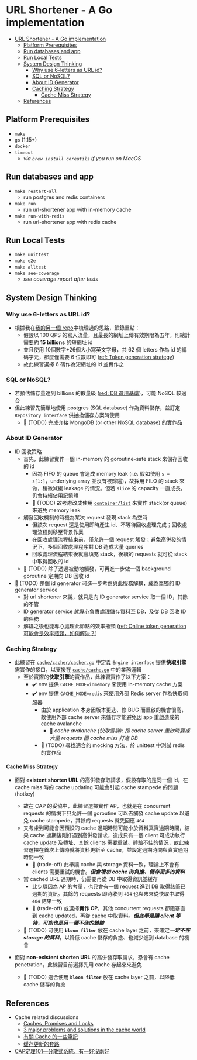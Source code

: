 # URL Shortener - A Go implementation
- [URL Shortener - A Go implementation](#url-shortener---a-go-implementation)
  - [Platform Prerequisites](#platform-prerequisites)
  - [Run databases and app](#run-databases-and-app)
  - [Run Local Tests](#run-local-tests)
  - [System Design Thinking](#system-design-thinking)
    - [Why use 6-letters as URL id?](#why-use-6-letters-as-url-id)
    - [SQL or NoSQL?](#sql-or-nosql)
    - [About ID Generator](#about-id-generator)
    - [Caching Strategy](#caching-strategy)
      - [Cache Miss Strategy](#cache-miss-strategy)
  - [References](#references)

## Platform Prerequisites
- `make`
- `go` (1.15+)
- `docker`
- `timeout`
  - *via `brew install coreutils` if you run on MacOS*

## Run databases and app
- `make restart-all`
  - run postgres and redis containers
- `make run`
  - run url-shortener app with in-memory cache
- `make run-with-redis`
  - run url-shortener app with redis cache

## Run Local Tests
- `make unittest`
- `make e2e`
- `make alltest`
- `make see-coverage`
  - *see coverage report after tests*

## System Design Thinking
### Why use 6-letters as URL id?
- 根據我在[我的另一個 repo](https://github.com/hjcian/urlshortener-python#thoughts-about-scalability)中梳理過的思路，節錄重點：
  - 假設以 100 QPS 的寫入流量，且最長的網址上傳有效期限為五年，則總計需要約 **15 billions** 的短網址 id
  - 並且使用 10個數字+26個大小寫英文字母，共 62 個 letters 作為 id 的編碼字元，那麼僅需要 6 位數即可 ([ref: Token generation strategy](https://github.com/hjcian/urlshortener-python#token-generation-strategy))
  - 故此練習選擇 6 碼作為短網址的 id 並實作之

### SQL or NoSQL?
- 若預估儲存量達到 billions 的數量級 ([red: DB 選用基準](https://github.com/hjcian/urlshortener-python#3-db-%E9%81%B8%E7%94%A8%E5%9F%BA%E6%BA%96))，可能 NoSQL 較適合
- 但此練習先簡單地使用 postgres (SQL database) 作為資料儲存，並訂定 `Repository interface` 供抽換儲存方案時使用
  - 🚧 (TODO) 完成介接 MongoDB (or other NoSQL database) 的實作品

### About ID Generator
- ID 回收策略
  - 首先，此練習實作一個 in-memory 的 goroutine-safe stack 來儲存回收的 id
    - 因為 FIFO 的 queue 會造成 memory leak (i.e. 假如使用 `s = s[1:]`，underlying array 並沒有被歸還)，故採用 FILO 的 stack 來做，稍微減緩 leakage 的情況。但若 `slice` 的 capacity 一直成長，仍會持續佔用記憶體
    - 🚧 (TODO) 故考慮改成使用 [`container/list`](https://golang.org/pkg/container/list/) 來實作 stack(or queue) 來避免 memory leak
  - 觸發回收機制的時機為某次 request 發現 stack 為空時
    - 但該次 request 還是使用即時產生 id、不等待回收處理完成；回收處理流程則移至背景作業
    - 在回收處理流程結束前，僅允許一個 request 觸發；避免高併發的情況下，多個回收處理程序對 DB 造成大量 queries
    - 回收處理流程結束後就會填充 stack，後續的 requests 就可從 stack 中取得回收的 id
  - 🚧 (TODO) 除了透過被動地觸發，可再進一步做一個 background goroutine 定期向 DB 回收 id
- 🚧 (TODO) 整個 id generator 可進一步考慮與此服務解耦，成為單獨的 ID generator service
  - 對 url shortener 來說，就只是向 ID generator service 取一個 ID，其餘的不管
  - ID generator service 就專心負責處理儲存資料至 DB，及從 DB 回收 ID 的任務
  - 解耦之後也能專心處理此節點的效率瓶頸 ([ref: Online token generation 可能會是效率瓶頸，如何解決？](https://github.com/hjcian/urlshortener-python#2-online-token-generation-%E5%8F%AF%E8%83%BD%E6%9C%83%E6%98%AF%E6%95%88%E7%8E%87%E7%93%B6%E9%A0%B8%E5%A6%82%E4%BD%95%E8%A7%A3%E6%B1%BA))

### Caching Strategy
- 此練習在 [`cache/cacher/cacher.go`](./cache/cacher/cacher.go) 中定義 `Engine interface` 提供**快取引擎**需實作的接口，以支援在 [`cache/cache.go`](./cache/cache.go) 中的業務邏輯
  - 至於實際的**快取引擎**的實作品，此練習實作了以下方案：
    - ✔️ env 提供 `CACHE_MODE=inmemory` 來使用 in-memory cache 方案
    - ✔️ env 提供 `CACHE_MODE=redis` 來使用外部 Redis server 作為快取伺服器
      - 由於 application 本身因版本更迭、修 BUG 而重啟的機會很高，故使用外部 cache server 來儲存才能避免因 app 重啟造成的 cache avalanche
        - 📓 *cache avalanche (快取雪崩): 指 cache server 重啟時要成大量 requests 因 cache miss 打進 DB*
      - 🚧 (TODO) 尋找適合的 mocking 方法，於 unittest 中測試 redis 的實作品

#### Cache Miss Strategy
- 面對 **existent shorten URL** 的高併發存取請求，假設存取的是同一個 id，在 cache miss 時的 cache updating 可能會引起 cache stampede 的問題 (hotkey)
  - 故在 CAP 的妥協中，此練習選擇實作 AP，也就是在 concurrent requests 的情境下只允許一個 goroutine 可以去觸發 cache update 以避免 cache stampede，其餘的 requests 就先回應 `404`
  - 又考慮到可能會因預設的 cache 過期時間可能小於資料真實過期時間，結果 cache 過期後剛好遇到高併發請求，造成只有一個 client 可成功執行 cache update 及轉址、其餘 clients 需要重試、體驗不佳的情況，故此練習選擇在首次上傳時就將資料更新至 cache，並設定過期時間與真實過期時間一致
    - 🤔 (trade-off) 此舉讓 cache 與 storage 資料一致，理論上不會有 clients 需要重試的機會。***但會增加 cache 的負擔、儲存更多的資料***
  - 當 cached URL 過期時，仍需要再從 DB 中取得資訊並緩存
    - 此步驟因為 AP 的考量，也只會有一個 request 進到 DB 取得該筆已過期的資訊。其餘的 requests 即時收到 `404` 也與未來從快取中取得 `404` 結果一致
    - 🤔 (trade-off) 或選擇**實作 CP**，其他 concurrent requests 都阻塞直到 cache updated，再從 cache 中取資料。***但此舉是讓 client 等待，可能也是另一種不佳的體驗***
  - 🚧 (TODO) 可使用 **`bloom filter`** 放在 cache layer 之前，來確定***一定不在 storage 的資料***，以降低 cache 儲存的負擔、也減少進到 database 的機會

- 面對 **non-existent shorten URL** 的高併發存取請求，恐會有 cache penetration，此練習目前選擇先用 cache 存起來來避免
  - 🚧 (TODO) 適合使用 **`bloom filter`** 放在 cache layer 之前，以降低 cache 儲存的負擔


## References
- Cache related discussions
  - [Caches, Promises and Locks](https://redislabs.com/blog/caches-promises-locks/)
  - [3 major problems and solutions in the cache world](https://medium.com/@mena.meseha/3-major-problems-and-solutions-in-the-cache-world-155ecae41d4f)
  - [有關 Cache 的一些筆記](https://kkc.github.io/2020/03/27/cache-note/)
  - [缓存更新的套路](https://coolshell.cn/articles/17416.html)
- [CAP定理101—分散式系統，有一好沒兩好](https://medium.com/%E5%BE%8C%E7%AB%AF%E6%96%B0%E6%89%8B%E6%9D%91/cap%E5%AE%9A%E7%90%86101-3fdd10e0b9a)